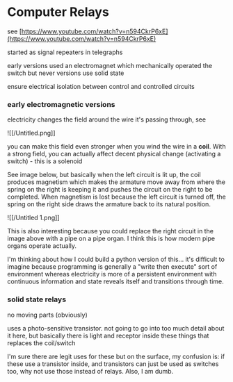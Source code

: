 # Computer Relays

see [https://www.youtube.com/watch?v=n594CkrP6xE](https://www.youtube.com/watch?v=n594CkrP6xE)

started as signal repeaters in telegraphs

early versions used an electromagnet which mechanically operated the switch but never versions use solid state

ensure electrical isolation between control and controlled circuits

### early electromagnetic versions

electricity changes the field around the wire it's passing through, see 

![[/Untitled.png]]

you can make this field even stronger when you wind the wire in a **coil**. With a strong field, you can actually affect decent physical change (activating a switch) - this is a solenoid

See image below, but basically when the left circuit is lit up, the coil produces magnetism which makes the armature move away from where the spring on the right is keeping it and pushes the circuit on the right to be completed. When magnetism is lost because the left circuit is turned off, the spring on the right side draws the armature back to its natural position.

![[/Untitled 1.png]]

This is also interesting because you could replace the right circuit in the image above with a pipe on a pipe organ. I think this is how modern pipe organs operate actually.

I'm thinking about how I could build a python version of this... it's difficult to imagine because programming is generally a "write then execute" sort of environment whereas electricity is more of a persistent environment with continuous information and state reveals itself and transitions through time. 

### solid state relays

no moving parts (obviously)

uses a photo-sensitive transistor. not going to go into too much detail about it here, but basically there is light and receptor inside these things that replaces the coil/switch

I'm sure there are legit uses for these but on the surface, my confusion is: if these use a transistor inside, and transistors can just be used as switches too, why not use those instead of relays. Also, I am dumb.